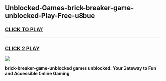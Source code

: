 
## Unblocked-Games-brick-breaker-game-unblocked-Play-Free-u8bue
<h3>
<a href="https://premium76.site?title=brick-breaker-game-unblocked&ref=22A">CLICK TO PLAY</a></h3>
<hr>

<h3>
<a href="https://premium76.site?title=brick-breaker-game-unblocked&ref=22A">CLICK 2 PLAY</a>
  
</h3>

<a href="https://premium76.site?title=brick-breaker-game-unblocked&ref=22A"><img src="https://clearcache.store/games.png"></a>


**brick-breaker-game-unblocked games unblocked: Your Gateway to Fun and Accessible Online Gaming**
